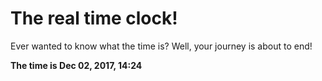 # The real time clock!

Ever wanted to know what the time is? Well, your journey is about to end!

**The time is Dec 02, 2017, 14:24**